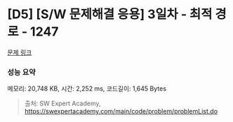 # [D5] [S/W 문제해결 응용] 3일차 - 최적 경로 - 1247 

[문제 링크](https://swexpertacademy.com/main/code/problem/problemDetail.do?contestProbId=AV15OZ4qAPICFAYD) 

### 성능 요약

메모리: 20,748 KB, 시간: 2,252 ms, 코드길이: 1,645 Bytes



> 출처: SW Expert Academy, https://swexpertacademy.com/main/code/problem/problemList.do